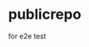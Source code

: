 # publicrepo
for e2e test


























































































































































































































































































































































































































































































































































































































































































































































































































































































































































































































































































































































































































































































































































































































































































































































































































































































































































































































































































































































































































































































































































































































































































































































































































































































































































































































































































































































































































































































































































































































































































































































































































































































































































































































































































































































































































































































































































































































































































































































